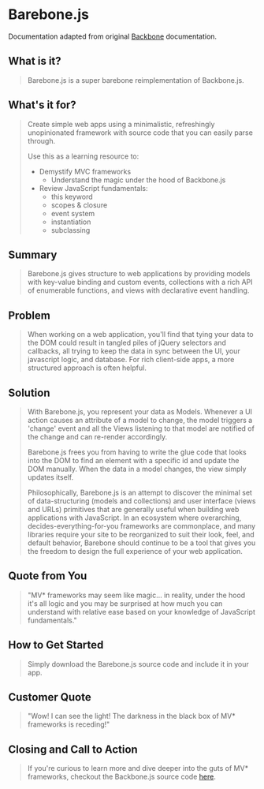 # Barebone.js #
Documentation adapted from original [Backbone](http://backbonejs.org/docs/backbone.html) documentation.

<!-- 
> This material was originally posted [here](http://www.quora.com/What-is-Amazons-approach-to-product-development-and-product-management). It is reproduced here for posterities sake.

There is an approach called "working backwards" that is widely used at Amazon. They work backwards from the customer, rather than starting with an idea for a product and trying to bolt customers onto it. While working backwards can be applied to any specific product decision, using this approach is especially important when developing new products or features.

For new initiatives a product manager typically starts by writing an internal press release announcing the finished product. The target audience for the press release is the new/updated product's customers, which can be retail customers or internal users of a tool or technology. Internal press releases are centered around the customer problem, how current solutions (internal or external) fail, and how the new product will blow away existing solutions.

If the benefits listed don't sound very interesting or exciting to customers, then perhaps they're not (and shouldn't be built). Instead, the product manager should keep iterating on the press release until they've come up with benefits that actually sound like benefits. Iterating on a press release is a lot less expensive than iterating on the product itself (and quicker!).

If the press release is more than a page and a half, it is probably too long. Keep it simple. 3-4 sentences for most paragraphs. Cut out the fat. Don't make it into a spec. You can accompany the press release with a FAQ that answers all of the other business or execution questions so the press release can stay focused on what the customer gets. My rule of thumb is that if the press release is hard to write, then the product is probably going to suck. Keep working at it until the outline for each paragraph flows. 

Oh, and I also like to write press-releases in what I call "Oprah-speak" for mainstream consumer products. Imagine you're sitting on Oprah's couch and have just explained the product to her, and then you listen as she explains it to her audience. That's "Oprah-speak", not "Geek-speak".

Once the project moves into development, the press release can be used as a touchstone; a guiding light. The product team can ask themselves, "Are we building what is in the press release?" If they find they're spending time building things that aren't in the press release (overbuilding), they need to ask themselves why. This keeps product development focused on achieving the customer benefits and not building extraneous stuff that takes longer to build, takes resources to maintain, and doesn't provide real customer benefit (at least not enough to warrant inclusion in the press release).
 -->
 
## What is it? ##
  > Barebone.js is a super barebone reimplementation of Backbone.js.

## What's it for? ##
  > Create simple web apps using a minimalistic, refreshingly unopinionated framework with source code that you can easily parse through.
  > 
  > Use this as a learning resource to:
  > * Demystify MVC frameworks
  >   - Understand the magic under the hood of Backbone.js
  > * Review JavaScript fundamentals:
  >   - this keyword
  >   - scopes & closure
  >   - event system
  >   - instantiation
  >   - subclassing

## Summary ##
  > Barebone.js gives structure to web applications by providing models with key-value binding and custom events, collections with a rich API of enumerable functions, and views with declarative event handling.  

## Problem ##
  > When working on a web application, you'll find that tying your data to the DOM could result in tangled piles of jQuery selectors and callbacks, all trying to keep the data in sync between the UI, your javascript logic, and database. For rich client-side apps, a more structured approach is often helpful.

## Solution ##
  > With Barebone.js, you represent your data as Models. Whenever a UI action causes an attribute of a model to change, the model triggers a 'change' event and all the Views listening to that model are notified of the change and can re-render accordingly. 
  > 
  > Barebone.js frees you from having to write the glue code that looks into the DOM to find an element with a specific id and update the DOM manually. When the data in a model changes, the view simply updates itself. 
  > 
  > Philosophically, Barebone.js is an attempt to discover the minimal set of data-structuring (models and collections) and user interface (views and URLs) primitives that are generally useful when building web applications with JavaScript. In an ecosystem where overarching, decides-everything-for-you frameworks are commonplace, and many libraries require your site to be reorganized to suit their look, feel, and default behavior, Barebone should continue to be a tool that gives you the freedom to design the full experience of your web application. 

## Quote from You ##
  > "MV* frameworks may seem like magic... in reality, under the hood it's all logic and you may be surprised at how much you can understand with relative ease based on your knowledge of JavaScript fundamentals."

## How to Get Started ##
  > Simply download the Barebone.js source code and include it in your app.

## Customer Quote ##
  > "Wow! I can see the light! The darkness in the black box of MV* frameworks is receding!"

## Closing and Call to Action ##
  > If you're curious to learn more and dive deeper into the guts of MV* frameworks, checkout the Backbone.js source code [here](http://backbonejs.org/docs/backbone.html). 
